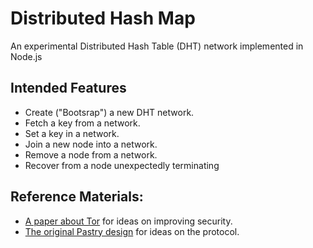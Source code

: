 # Distributed Hash Map
An experimental Distributed Hash Table (DHT) network implemented in Node.js

## Intended Features
- Create ("Bootsrap") a new DHT network.
- Fetch a key from a network.
- Set a key in a  network.
- Join a new node into a  network.
- Remove a node from a network.
- Recover from a node unexpectedly terminating

## Reference Materials:
- [A paper about Tor](docs/tor-design.pdf) for ideas on improving security.
- [The original Pastry design](docs/pastry.pdf) for ideas on the protocol.
